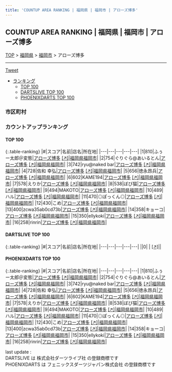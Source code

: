 ```yaml
---
title: 'COUNTUP AREA RANKING | 福岡県 | 福岡市 | アローズ博多'
---
```

## COUNTUP AREA RANKING | 福岡県 | 福岡市 | アローズ博多

[TOP](/darts/rank/) > [福岡県](/darts/rank/福岡県/) > [福岡市](/darts/rank/福岡県/福岡市/) > アローズ博多

___

<a href="https://twitter.com/share?ref_src=twsrc%5Etfw" data-text="COUNTUP AREA RANKING | 福岡県福岡市アローズ博多" class="twitter-share-button" data-hashtags="DARTSLIVE,PHOENIXDARTS,darts,ダーツ" data-show-count="false">Tweet</a>

* [ランキング](#カウントアップランキング)
    * [TOP 100](#top-100)
    * [DARTSLIVE TOP 100](#dartslive-top-100)
    * [PHOENIXDARTS TOP 100](#phoenixdarts-top-100)

### 市区町村

<ul>

</ul>

### カウントアップランキング

#### TOP 100



{:.table-ranking}
|#|スコア|名前|店名|所在地|
|---|---|---|---|---|
|1|810|<span class="rank-name-pd">ふぅー太郎＠変態</span>|<a href="/darts/rank/shops/63025.html">アローズ博多</a> <a href="https://vs.phoenixdarts.com/jp/shop/shopDetailInfo/s_63025?s_seq=63025">[↗]</a>|<a href="/darts/rank/福岡県/福岡市">福岡県福岡市</a>|
|2|754|<span class="rank-name-pd">ぐりぐら@あいるとん</span>|<a href="/darts/rank/shops/63025.html">アローズ博多</a> <a href="https://vs.phoenixdarts.com/jp/shop/shopDetailInfo/s_63025?s_seq=63025">[↗]</a>|<a href="/darts/rank/福岡県/福岡市">福岡県福岡市</a>|
|3|742|<span class="rank-name-pd">ryu@naked bar</span>|<a href="/darts/rank/shops/63025.html">アローズ博多</a> <a href="https://vs.phoenixdarts.com/jp/shop/shopDetailInfo/s_63025?s_seq=63025">[↗]</a>|<a href="/darts/rank/福岡県/福岡市">福岡県福岡市</a>|
|4|728|<span class="rank-name-pd">佐和 幸弘</span>|<a href="/darts/rank/shops/63025.html">アローズ博多</a> <a href="https://vs.phoenixdarts.com/jp/shop/shopDetailInfo/s_63025?s_seq=63025">[↗]</a>|<a href="/darts/rank/福岡県/福岡市">福岡県福岡市</a>|
|5|656|<span class="rank-name-pd">徳永昂兵</span>|<a href="/darts/rank/shops/63025.html">アローズ博多</a> <a href="https://vs.phoenixdarts.com/jp/shop/shopDetailInfo/s_63025?s_seq=63025">[↗]</a>|<a href="/darts/rank/福岡県/福岡市">福岡県福岡市</a>|
|6|602|<span class="rank-name-pd">KAME194</span>|<a href="/darts/rank/shops/63025.html">アローズ博多</a> <a href="https://vs.phoenixdarts.com/jp/shop/shopDetailInfo/s_63025?s_seq=63025">[↗]</a>|<a href="/darts/rank/福岡県/福岡市">福岡県福岡市</a>|
|7|578|<span class="rank-name-pd">えりか</span>|<a href="/darts/rank/shops/63025.html">アローズ博多</a> <a href="https://vs.phoenixdarts.com/jp/shop/shopDetailInfo/s_63025?s_seq=63025">[↗]</a>|<a href="/darts/rank/福岡県/福岡市">福岡県福岡市</a>|
|8|538|<span class="rank-name-pd">ぼび猫</span>|<a href="/darts/rank/shops/63025.html">アローズ博多</a> <a href="https://vs.phoenixdarts.com/jp/shop/shopDetailInfo/s_63025?s_seq=63025">[↗]</a>|<a href="/darts/rank/福岡県/福岡市">福岡県福岡市</a>|
|9|494|<span class="rank-name-pd">MAKOTO</span>|<a href="/darts/rank/shops/63025.html">アローズ博多</a> <a href="https://vs.phoenixdarts.com/jp/shop/shopDetailInfo/s_63025?s_seq=63025">[↗]</a>|<a href="/darts/rank/福岡県/福岡市">福岡県福岡市</a>|
|10|489|<span class="rank-name-pd">ハル</span>|<a href="/darts/rank/shops/63025.html">アローズ博多</a> <a href="https://vs.phoenixdarts.com/jp/shop/shopDetailInfo/s_63025?s_seq=63025">[↗]</a>|<a href="/darts/rank/福岡県/福岡市">福岡県福岡市</a>|
|11|470|<span class="rank-name-pd">◎ぽっくん◎</span>|<a href="/darts/rank/shops/63025.html">アローズ博多</a> <a href="https://vs.phoenixdarts.com/jp/shop/shopDetailInfo/s_63025?s_seq=63025">[↗]</a>|<a href="/darts/rank/福岡県/福岡市">福岡県福岡市</a>|
|12|430|<span class="rank-name-pd">こめ</span>|<a href="/darts/rank/shops/63025.html">アローズ博多</a> <a href="https://vs.phoenixdarts.com/jp/shop/shopDetailInfo/s_63025?s_seq=63025">[↗]</a>|<a href="/darts/rank/福岡県/福岡市">福岡県福岡市</a>|
|13|400|<span class="rank-name-pd">zcwa35ab0cd73b</span>|<a href="/darts/rank/shops/63025.html">アローズ博多</a> <a href="https://vs.phoenixdarts.com/jp/shop/shopDetailInfo/s_63025?s_seq=63025">[↗]</a>|<a href="/darts/rank/福岡県/福岡市">福岡県福岡市</a>|
|14|358|<span class="rank-name-pd">キョーコ</span>|<a href="/darts/rank/shops/63025.html">アローズ博多</a> <a href="https://vs.phoenixdarts.com/jp/shop/shopDetailInfo/s_63025?s_seq=63025">[↗]</a>|<a href="/darts/rank/福岡県/福岡市">福岡県福岡市</a>|
|15|350|<span class="rank-name-pd">ellykoki</span>|<a href="/darts/rank/shops/63025.html">アローズ博多</a> <a href="https://vs.phoenixdarts.com/jp/shop/shopDetailInfo/s_63025?s_seq=63025">[↗]</a>|<a href="/darts/rank/福岡県/福岡市">福岡県福岡市</a>|
|16|258|<span class="rank-name-pd">rinrin</span>|<a href="/darts/rank/shops/63025.html">アローズ博多</a> <a href="https://vs.phoenixdarts.com/jp/shop/shopDetailInfo/s_63025?s_seq=63025">[↗]</a>|<a href="/darts/rank/福岡県/福岡市">福岡県福岡市</a>|


#### DARTSLIVE TOP 100



{:.table-ranking}
|#|スコア|名前|店名|所在地|
|---|---|---|---|---|
||0|<span class="rank-name-dl"> </span>|<a href="/darts/rank/shops/.html"></a> <a href="">[↗]</a>|<a href="/darts/rank//"></a>|


#### PHOENIXDARTS TOP 100



{:.table-ranking}
|#|スコア|名前|店名|所在地|
|---|---|---|---|---|
|1|810|<span class="rank-name-pd">ふぅー太郎＠変態</span>|<a href="/darts/rank/shops/63025.html">アローズ博多</a> <a href="https://vs.phoenixdarts.com/jp/shop/shopDetailInfo/s_63025?s_seq=63025">[↗]</a>|<a href="/darts/rank/福岡県/福岡市">福岡県福岡市</a>|
|2|754|<span class="rank-name-pd">ぐりぐら@あいるとん</span>|<a href="/darts/rank/shops/63025.html">アローズ博多</a> <a href="https://vs.phoenixdarts.com/jp/shop/shopDetailInfo/s_63025?s_seq=63025">[↗]</a>|<a href="/darts/rank/福岡県/福岡市">福岡県福岡市</a>|
|3|742|<span class="rank-name-pd">ryu@naked bar</span>|<a href="/darts/rank/shops/63025.html">アローズ博多</a> <a href="https://vs.phoenixdarts.com/jp/shop/shopDetailInfo/s_63025?s_seq=63025">[↗]</a>|<a href="/darts/rank/福岡県/福岡市">福岡県福岡市</a>|
|4|728|<span class="rank-name-pd">佐和 幸弘</span>|<a href="/darts/rank/shops/63025.html">アローズ博多</a> <a href="https://vs.phoenixdarts.com/jp/shop/shopDetailInfo/s_63025?s_seq=63025">[↗]</a>|<a href="/darts/rank/福岡県/福岡市">福岡県福岡市</a>|
|5|656|<span class="rank-name-pd">徳永昂兵</span>|<a href="/darts/rank/shops/63025.html">アローズ博多</a> <a href="https://vs.phoenixdarts.com/jp/shop/shopDetailInfo/s_63025?s_seq=63025">[↗]</a>|<a href="/darts/rank/福岡県/福岡市">福岡県福岡市</a>|
|6|602|<span class="rank-name-pd">KAME194</span>|<a href="/darts/rank/shops/63025.html">アローズ博多</a> <a href="https://vs.phoenixdarts.com/jp/shop/shopDetailInfo/s_63025?s_seq=63025">[↗]</a>|<a href="/darts/rank/福岡県/福岡市">福岡県福岡市</a>|
|7|578|<span class="rank-name-pd">えりか</span>|<a href="/darts/rank/shops/63025.html">アローズ博多</a> <a href="https://vs.phoenixdarts.com/jp/shop/shopDetailInfo/s_63025?s_seq=63025">[↗]</a>|<a href="/darts/rank/福岡県/福岡市">福岡県福岡市</a>|
|8|538|<span class="rank-name-pd">ぼび猫</span>|<a href="/darts/rank/shops/63025.html">アローズ博多</a> <a href="https://vs.phoenixdarts.com/jp/shop/shopDetailInfo/s_63025?s_seq=63025">[↗]</a>|<a href="/darts/rank/福岡県/福岡市">福岡県福岡市</a>|
|9|494|<span class="rank-name-pd">MAKOTO</span>|<a href="/darts/rank/shops/63025.html">アローズ博多</a> <a href="https://vs.phoenixdarts.com/jp/shop/shopDetailInfo/s_63025?s_seq=63025">[↗]</a>|<a href="/darts/rank/福岡県/福岡市">福岡県福岡市</a>|
|10|489|<span class="rank-name-pd">ハル</span>|<a href="/darts/rank/shops/63025.html">アローズ博多</a> <a href="https://vs.phoenixdarts.com/jp/shop/shopDetailInfo/s_63025?s_seq=63025">[↗]</a>|<a href="/darts/rank/福岡県/福岡市">福岡県福岡市</a>|
|11|470|<span class="rank-name-pd">◎ぽっくん◎</span>|<a href="/darts/rank/shops/63025.html">アローズ博多</a> <a href="https://vs.phoenixdarts.com/jp/shop/shopDetailInfo/s_63025?s_seq=63025">[↗]</a>|<a href="/darts/rank/福岡県/福岡市">福岡県福岡市</a>|
|12|430|<span class="rank-name-pd">こめ</span>|<a href="/darts/rank/shops/63025.html">アローズ博多</a> <a href="https://vs.phoenixdarts.com/jp/shop/shopDetailInfo/s_63025?s_seq=63025">[↗]</a>|<a href="/darts/rank/福岡県/福岡市">福岡県福岡市</a>|
|13|400|<span class="rank-name-pd">zcwa35ab0cd73b</span>|<a href="/darts/rank/shops/63025.html">アローズ博多</a> <a href="https://vs.phoenixdarts.com/jp/shop/shopDetailInfo/s_63025?s_seq=63025">[↗]</a>|<a href="/darts/rank/福岡県/福岡市">福岡県福岡市</a>|
|14|358|<span class="rank-name-pd">キョーコ</span>|<a href="/darts/rank/shops/63025.html">アローズ博多</a> <a href="https://vs.phoenixdarts.com/jp/shop/shopDetailInfo/s_63025?s_seq=63025">[↗]</a>|<a href="/darts/rank/福岡県/福岡市">福岡県福岡市</a>|
|15|350|<span class="rank-name-pd">ellykoki</span>|<a href="/darts/rank/shops/63025.html">アローズ博多</a> <a href="https://vs.phoenixdarts.com/jp/shop/shopDetailInfo/s_63025?s_seq=63025">[↗]</a>|<a href="/darts/rank/福岡県/福岡市">福岡県福岡市</a>|
|16|258|<span class="rank-name-pd">rinrin</span>|<a href="/darts/rank/shops/63025.html">アローズ博多</a> <a href="https://vs.phoenixdarts.com/jp/shop/shopDetailInfo/s_63025?s_seq=63025">[↗]</a>|<a href="/darts/rank/福岡県/福岡市">福岡県福岡市</a>|


<div class="footer border-top border-gray-light mt-5 pt-3 text-right text-gray">
    last update : <span style="font-weight: italic" id="foot_last_modified"></span><br />
    DARTSLIVE は 株式会社ダーツライブ社 の登録商標です<br />
    PHOENIXDARTS は フェニックスダーツジャパン株式会社 の登録商標です<br />
</div>

<script src="https://cdnjs.cloudflare.com/ajax/libs/jquery.tablesorter/2.31.3/js/jquery.tablesorter.min.js" integrity="sha512-qzgd5cYSZcosqpzpn7zF2ZId8f/8CHmFKZ8j7mU4OUXTNRd5g+ZHBPsgKEwoqxCtdQvExE5LprwwPAgoicguNg==" crossorigin="anonymous" referrerpolicy="no-referrer"></script>
<link rel="stylesheet" href="https://cdnjs.cloudflare.com/ajax/libs/jquery.tablesorter/2.31.3/css/theme.default.min.css" integrity="sha512-wghhOJkjQX0Lh3NSWvNKeZ0ZpNn+SPVXX1Qyc9OCaogADktxrBiBdKGDoqVUOyhStvMBmJQ8ZdMHiR3wuEq8+w==" crossorigin="anonymous" referrerpolicy="no-referrer" />
<script>
$(function() {
    $(".table-ranking").tablesorter({sortList:[[0, 0]]});
    $("#foot_last_modified").text(formatDate(new Date(document.lastModified), 'yyyy-MM-dd HH:mm:ss'));
});
</script>

<script async src="https://platform.twitter.com/widgets.js" charset="utf-8"></script>